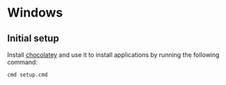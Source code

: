 # Windows

## Initial setup
Install [chocolatey](http://chocolatey.org/) and use it to install applications
by running the following command:
```sh
cmd setup.cmd
```
